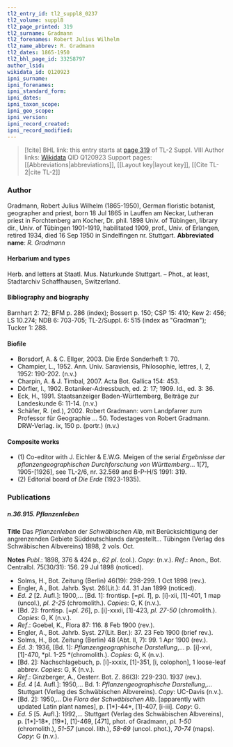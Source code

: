 ```yaml
---
tl2_entry_id: tl2_suppl8_0237
tl2_volume: suppl8
tl2_page_printed: 319
tl2_surname: Gradmann
tl2_forenames: Robert Julius Wilhelm
tl2_name_abbrev: R. Gradmann
tl2_dates: 1865-1950
tl2_bhl_page_id: 33258797
author_lsid: 
wikidata_id: Q120923
ipni_surname: 
ipni_forenames: 
ipni_standard_form: 
ipni_dates: 
ipni_taxon_scope: 
ipni_geo_scope: 
ipni_version: 
ipni_record_created: 
ipni_record_modified:
---
```


> [!cite] BHL link: this entry starts at [page 319](https://www.biodiversitylibrary.org/page/33258797) of TL-2 Suppl. VIII
> Author links: [Wikidata](https://www.wikidata.org/wiki/Q120923) QID Q120923
> Support pages: [[Abbreviations|abbreviations]], [[Layout key|layout key]], [[Cite TL-2|cite TL-2]]

### Author

Gradmann, Robert Julius Wilhelm (1865-1950), German floristic botanist, geographer and priest, born 18 Jul 1865 in Lauffen am Neckar, Lutheran priest in Forchtenberg am Kocher, Dr. phil. 1898 Univ. of Tübingen, library dir., Univ. of Tübingen 1901-1919, habilitated 1909, prof., Univ. of Erlangen, retired 1934, died 16 Sep 1950 in Sindelfingen nr. Stuttgart. 
**Abbreviated name**: *R. Gradmann*

#### Herbarium and types

Herb. and letters at Staatl. Mus. Naturkunde Stuttgart. – Phot., at least, Stadtarchiv Schaffhausen, Switzerland.

#### Bibliography and biography

Barnhart 2: 72; BFM p. 286 (index); Bossert p. 150; CSP 15: 410; Kew 2: 456; LS 10.274; NDB 6: 703-705; TL-2/Suppl. 6: 515 (index as "Gradman"); Tucker 1: 288.

#### Biofile

- Borsdorf, A. & C. Ellger, 2003. Die Erde Sonderheft 1: 70.
- Champier, L., 1952. Ann. Univ. Saraviensis, Philosophie, lettres, I, 2, 1952: 190-202. (n.v.)
- Charpin, A. & J. Timbal, 2007. Acta Bot. Gallica 154: 453.
- Dörfler, I., 1902. Botaniker-Adressbuch, ed. 2: 17; 1909. Id., ed. 3: 36.
- Eck, H., 1991. Staatsanzeiger Baden-Württemberg, Beiträge zur Landeskunde 6: 11-14. (n.v.)
- Schäfer, R. (ed.), 2002. Robert Gradmann: vom Landpfarrer zum Professor für Geographie ... 50. Todestages von Robert Gradmann. DRW-Verlag. ix, 150 p. (portr.) (n.v.)

#### Composite works

- (1) Co-editor with J. Eichler & E.W.G. Meigen of the serial *Ergebnisse der pflanzengeographischen Durchforschung von Württemberg*... 1\[7\], 1905-\[1926\], see TL-2/6, nr. 32.569 and B-P-H/S 1991: 319.
- (2) Editorial board of *Die Erde* (1923-1935).

### Publications

##### n.36.915. Pflanzenleben

**Title**
Das *Pflanzenleben* der *Schwäbischen Alb*, mit Berücksichtigung der angrenzenden Gebiete Süddeutschlands dargestellt... Tübingen (Verlag des Schwäbischen Albvereins) 1898, 2 vols. Oct.

**Notes**
*Publ*.: 1898, 376 & 424 p., *62 pl*. (col.). *Copy*: (n.v.).
*Ref*.: Anon., Bot. Centralbl. 75(30/31): 156. 29 Jul 1898 (noticed).
- Solms, H., Bot. Zeitung (Berlin) 46(19): 298-299. 1 Oct 1898 (rev.).
- Engler, A., Bot. Jahrb. Syst. 26(Lit.): 44. 31 Jan 1899 (noticed).
- *Ed. 2* \[2. Aufl.\]: 1900,... \[Bd. 1\]: frontisp. \[=*pl. 1*\], p. \[i\]-xii, \[1\]-401, 1 map (uncol.), *pl. 2-25* (chromolith.). *Copies*: G, K (n.v.).
- \[Bd. 2\]: frontisp. \[=*pl. 26*\], p. \[i\]-xxxii, \[1\]-423, *pl. 27-50* (chromolith.). *Copies*: G, K (n.v.).
- *Ref*.: Goebel, K., Flora 87: 116. 8 Feb 1900 (rev.).
- Engler, A., Bot. Jahrb. Syst. 27(Lit. Ber.): 37. 23 Feb 1900 (brief rev.).
- Solms, H., Bot. Zeitung (Berlin) 48 (Abt. II, 7): 99. 1 Apr 1900 (rev.).
- *Ed. 3*: 1936, \[Bd. 1\]: *Pflanzengeographische Darstellung*,... p. \[i\]-xvi, \[1\]-470, *pl. 1-25 *(chromolith.). *Copies*: G, K (n.v.).
- \[Bd. 2\]: Nachschlagebuch, p. \[i\]-xxxix, \[1\]-351, \[i, colophon\], 1 loose-leaf abbrev. *Copies*: G, K (n.v.).
- *Ref*.: Ginzberger, A., Oesterr. Bot. Z. 86(3): 229-230. 1937 (rev.).
- *Ed. 4* \[4. Aufl.\]: 1950,... Bd. 1: *Pflanzengeographische Darstellung*,... Stuttgart (Verlag des Schwäbischen Albvereins). *Copy*: UC-Davis (n.v.).
- \[Bd. 2\]: 1950,... Die *Flora* der *Schwäbischen Alb*. \[apparently with updated Latin plant names\], p. \[1\*\]-44\*, \[1\]-407, \[i-iii\]. *Copy*: G.
- *Ed. 5* \[5. Aufl.\]: 1992,... Stuttgart (Verlag des Schwäbischen Albvereins), p. \[1\*\]-18\*, \[19\*\], \[1\]-469, \[471\], phot. of Gradmann, *pl. 1-50* (chromolith.), *51-57* (uncol. lith.), *58-69* (uncol. phot.), *70-74* (maps). *Copy*: G (n.v.).

